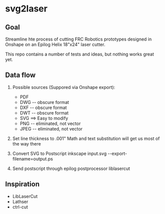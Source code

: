 svg2laser
=========

## Goal
Streamline hte process of cutting FRC Robotics prototypes designed in Onshape on an Epilog Helix 18"x24" laser cutter.


This repo contains a number of tests and ideas, but nothing works great yet.

## Data flow
1. Possible sources (Suppored via Onshape export):
    - PDF
    - DWG -- obscure format
    - DXF -- obscure format
    - DWT -- obscure format
    - SVG ==> Easy to modify
    - PNG -- eliminated, not vector
    - JPEG -- eliminated, not vector


2. Set line thickness to .001"
    Math and text substitution will get us most of the way there

3. Convert SVG to Postscript
inkscape input.svg --export-filename=output.ps

4. Send postscript through epilog postprocessor
liblasercut


## Inspiration
- LibLaserCut
- Lathser
- ctrl-cut
